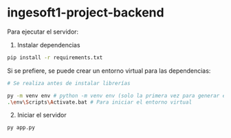 # ingesoft1-project-backend

Para ejecutar el servidor:
1. Instalar dependencias
```bash
pip install -r requirements.txt
```
Si se prefiere, se puede crear un entorno virtual para las dependencias:
```bash
# Se realiza antes de instalar librerías

py -m venv env # python -m venv env (solo la primera vez para generar entorno virtual)
.\env\Scripts\Activate.bat # Para iniciar el entorno virtual
```

2. Iniciar el servidor
```bash
py app.py
```
